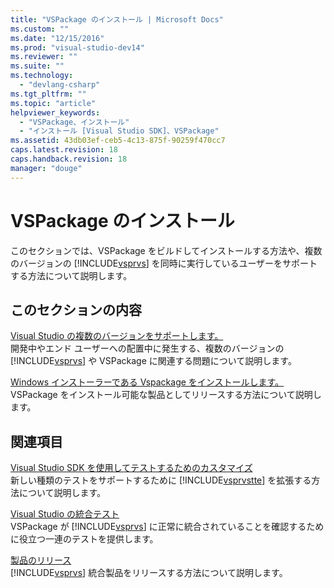 ```yaml
---
title: "VSPackage のインストール | Microsoft Docs"
ms.custom: ""
ms.date: "12/15/2016"
ms.prod: "visual-studio-dev14"
ms.reviewer: ""
ms.suite: ""
ms.technology: 
  - "devlang-csharp"
ms.tgt_pltfrm: ""
ms.topic: "article"
helpviewer_keywords: 
  - "VSPackage、インストール"
  - "インストール [Visual Studio SDK]、VSPackage"
ms.assetid: 43db03ef-ceb5-4c13-875f-90259f470cc7
caps.latest.revision: 18
caps.handback.revision: 18
manager: "douge"
---
```

# VSPackage のインストール
このセクションでは、VSPackage をビルドしてインストールする方法や、複数のバージョンの [!INCLUDE[vsprvs](../assembler/masm/includes/vsprvs_md.md)] を同時に実行しているユーザーをサポートする方法について説明します。  
  
## このセクションの内容  
 [Visual Studio の複数のバージョンをサポートします。](../Topic/Supporting%20Multiple%20Versions%20of%20Visual%20Studio.md)  
 開発中やエンド ユーザーへの配置中に発生する、複数のバージョンの [!INCLUDE[vsprvs](../assembler/masm/includes/vsprvs_md.md)] や VSPackage に関連する問題について説明します。  
  
 [Windows インストーラーである Vspackage をインストールします。](../Topic/Installing%20VSPackages%20With%20Windows%20Installer.md)  
 VSPackage をインストール可能な製品としてリリースする方法について説明します。  
  
## 関連項目  
 [Visual Studio SDK を使用してテストするためのカスタマイズ](http://msdn.microsoft.com/ja-jp/9cf7a840-dd66-4b00-90f7-e00e40370a69)  
 新しい種類のテストをサポートするために [!INCLUDE[vsprvstte](../misc/includes/vsprvstte_md.md)] を拡張する方法について説明します。  
  
 [Visual Studio の統合テスト](http://msdn.microsoft.com/ja-jp/8d741735-7d93-46c2-ab93-01da7a0e016d)  
 VSPackage が [!INCLUDE[vsprvs](../assembler/masm/includes/vsprvs_md.md)] に正常に統合されていることを確認するために役立つ一連のテストを提供します。  
  
 [製品のリリース](../misc/releasing-a-visual-studio-integration-product.md)  
 [!INCLUDE[vsprvs](../assembler/masm/includes/vsprvs_md.md)] 統合製品をリリースする方法について説明します。